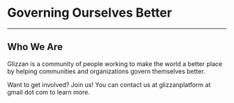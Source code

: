 # Governing Ourselves Better

----

## Who We Are

Glizzan is a community of people working to make the world a better place by helping communities and organizations govern themselves better.  

Want to get involved? Join us! You can contact us at glizzanplatform at gmail dot com to learn more.


